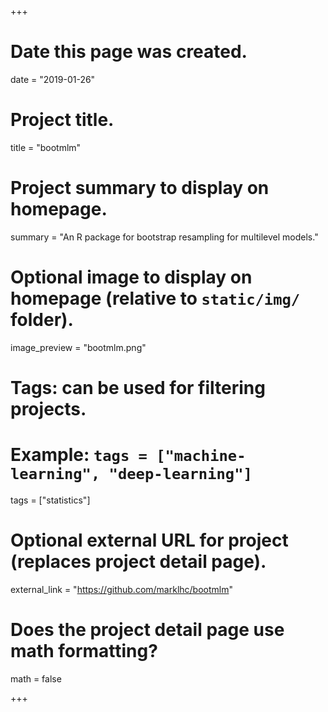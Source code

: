 +++
# Date this page was created.
date = "2019-01-26"

# Project title.
title = "bootmlm"

# Project summary to display on homepage.
summary = "An R package for bootstrap resampling for multilevel models."

# Optional image to display on homepage (relative to `static/img/` folder).
image_preview = "bootmlm.png"

# Tags: can be used for filtering projects.
# Example: `tags = ["machine-learning", "deep-learning"]`
tags = ["statistics"]

# Optional external URL for project (replaces project detail page).
external_link = "https://github.com/marklhc/bootmlm"

# Does the project detail page use math formatting?
math = false

+++

